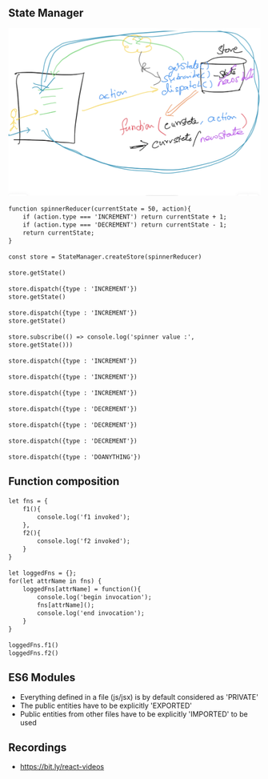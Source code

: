 ## State Manager
![image state manager](./images/state-manager.png)
```
function spinnerReducer(currentState = 50, action){
    if (action.type === 'INCREMENT') return currentState + 1;
    if (action.type === 'DECREMENT') return currentState - 1;
    return currentState;
}

const store = StateManager.createStore(spinnerReducer)

store.getState()

store.dispatch({type : 'INCREMENT'})
store.getState()

store.dispatch({type : 'INCREMENT'})
store.getState()

store.subscribe(() => console.log('spinner value :', store.getState()))

store.dispatch({type : 'INCREMENT'})

store.dispatch({type : 'INCREMENT'})

store.dispatch({type : 'INCREMENT'})

store.dispatch({type : 'DECREMENT'})

store.dispatch({type : 'DECREMENT'})

store.dispatch({type : 'DECREMENT'})

store.dispatch({type : 'DOANYTHING'})
```

## Function composition
```
let fns = {
    f1(){
        console.log('f1 invoked');
    },
    f2(){
        console.log('f2 invoked');
    }
}

let loggedFns = {};
for(let attrName in fns) {
    loggedFns[attrName] = function(){
        console.log('begin invocation');
        fns[attrName]();
        console.log('end invocation');
    }
}

loggedFns.f1()
loggedFns.f2()
```

## ES6 Modules
- Everything defined in a file (js/jsx) is by default considered as 'PRIVATE'
- The public entities have to be explicitly 'EXPORTED'
- Public entities from other files have to be explicitly 'IMPORTED' to be used

## Recordings
- https://bit.ly/react-videos